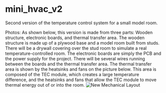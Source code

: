 # mini_hvac_v2
Second version of the temperature control system for a small model room.

Photos:
As shown below, this version is made from three parts: Wooden structure, electronic boards, and thermal transfer area. 
The wooden structure is made up of a plywood base and a model room built from studs. There will be a drywall covering over the stud room to simulate a real temperature-controlled room.
The electronic boards are simply the PCB and the power supply for the project. There will be several wires running between the boards and the thermal transfer area.
The thermal transfer area is shown by the heatsinks and fans on the picture below. This area is composed of the TEC module, which creates a large temperature difference, and the heatsinks and fans that allow the TEC module to move thermal energy out of or into the room.
![New Mechanical Layout](v2_mechanical_pic)
